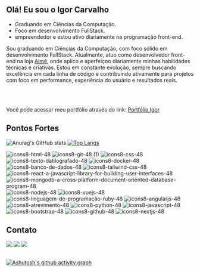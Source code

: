 <h2> Olá! Eu sou o Igor Carvalho</h2>


<ul>
  <li>Graduando em Ciências da Computação.</li>
  <li>Foco em desenvolvimento FullStack.</li>
  <li>empreendedor e estou ativo diariamente na programação front-end.</li>
</ul>
<p>Sou graduando em Ciências da Computação, com foco sólido em desenvolvimento FullStack. Atualmente, atuo como desenvolvedor front-end na loja <a href="https://aimê.online" target="_blank">Aimê</a>, onde aplico e aperfeiçoo diariamente minhas habilidades técnicas e criativas. Estou em constante evolução, sempre buscando excelência em cada linha de código e contribuindo ativamente para projetos com foco em performance, experiência do usuário e resultados reais.</p>
<br><br>
<p>Você pode acessar meu portfólio através do link: <a href="https://igor-carvalho-portfolio.vercel.app/">Portfólio Igor</a></p>

<h2>Pontos Fortes</h2>


<section>

![Anurag's GitHub stats](https://github-readme-stats.vercel.app/api?username=Igor-c17&show_icons=true&theme=radical&locale=pt-br)
[![Top Langs](https://github-readme-stats.vercel.app/api/top-langs/?username=Igor-c17&layout=donut&theme=radical&locale=pt-br)](https://github.com/anuraghazra/github-readme-stats)


![icons8-html-48](https://github.com/Igor-c17/Igor-c17/assets/148907606/a95b49c3-e750-4d56-a436-fdf6022facdc)
![icons8-git-48 (1)](https://github.com/Igor-c17/Igor-c17/assets/148907606/af254e18-c8c7-4ed7-9fe9-2c6cf96f565f)
![icons8-css-48](https://github.com/Igor-c17/Igor-c17/assets/148907606/75f1010f-93dc-4661-9c81-545806aff04c)
![icons8-texto-datilografado-48](https://github.com/Igor-c17/Igor-c17/assets/148907606/b2c456a6-623e-4a41-8ca9-c12f60e7d259)
![icons8-docker-48](https://github.com/Igor-c17/Igor-c17/assets/148907606/da7f9ba2-df89-4f92-b9f2-2b15ad1e5068)
![icons8-banco-de-dados-48](https://github.com/Igor-c17/Igor-c17/assets/148907606/8b525132-e535-485c-a311-cd3a8d485fc8)
![icons8-tailwind-css-48](https://github.com/Igor-c17/Igor-c17/assets/148907606/eff7299b-e316-4196-a942-35d5140c3af9)
![icons8-react-a-javascript-library-for-building-user-interfaces-48](https://github.com/Igor-c17/Igor-c17/assets/148907606/4bf66b5c-3aed-42fa-ba65-f34888eaa0a1)
![icons8-mongodb-a-cross-platform-document-oriented-database-program-48](https://github.com/Igor-c17/Igor-c17/assets/148907606/45224936-e558-4bdc-97a8-2151f32ff8e7)
![icons8-nodejs-48](https://github.com/Igor-c17/Igor-c17/assets/148907606/6979b7e9-e1d3-4213-8629-797325b916c3)
![icons8-vuejs-48](https://github.com/Igor-c17/Igor-c17/assets/148907606/136b172d-3ee2-4c2e-b8d7-abf3e3abbd00)
![icons8-linguagem-de-programação-ruby-48](https://github.com/Igor-c17/Igor-c17/assets/148907606/02652b2a-a70d-471c-a04f-0896dbb9ce55)
![icons8-angularjs-48](https://github.com/Igor-c17/Igor-c17/assets/148907606/a569016d-c8c2-4f7d-982c-9b76036b7160)
![icons8-atrevimento-48](https://github.com/Igor-c17/Igor-c17/assets/148907606/5379efc8-c457-477b-b103-cb75d4ad3149)
![icons8-python-48](https://github.com/Igor-c17/Igor-c17/assets/148907606/b938004c-2951-489e-87ab-273da1c7aae1)
![icons8-javascript-48](https://github.com/Igor-c17/Igor-c17/assets/148907606/017f7ac1-7d3c-4129-bfda-43502e577572)
![icons8-bootstrap-48](https://github.com/Igor-c17/Igor-c17/assets/148907606/875f12dc-b2ba-4125-a8b9-b7cca002da49)
![icons8-github-48](https://github.com/Igor-c17/Igor-c17/assets/148907606/f978046c-c0d6-4391-9f24-1238031cfbec)
![icons8-nextjs-48](https://github.com/Igor-c17/Igor-c17/assets/148907606/eba3c311-3877-4125-8ad9-0b7022968949)

</section>

<h2>Contato</h2>

<div> 
  <a href="https://instagram.com/i.guuu_c17" target="_blank"><img src="https://img.shields.io/badge/-Instagram-%23E4405F?style=for-the-badge&logo=instagram&logoColor=white" target="_blank"></a>
  <a href="https://www.linkedin.com/in/igorcarvalhofs/" target="_blank"><img src="https://img.shields.io/badge/-LinkedIn-%230077B5?style=for-the-badge&logo=linkedin&logoColor=white" target="_blank"></a> 
  <a href = "mailto:igordankesttrout7@gmail.com"><img src="https://img.shields.io/badge/-Gmail-%23333?style=for-the-badge&logo=gmail&logoColor=white" target="_blank"></a>
  
  
</div>

##
<div>
  
[![Ashutosh's github activity graph](https://github-readme-activity-graph.vercel.app/graph?username=Igor-c17&locale='pt-br'&bg_color=141321&color=d83a7c&line=d83a7c&point=dbbf42&area=true&hide_border=true)](https://github.com/ashutosh00710/github-readme-activity-graph)


</div>
